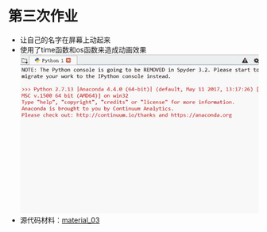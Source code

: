 # 第三次作业
* 让自己的名字在屏幕上动起来
* 使用了time函数和os函数来造成动画效果
![mov_01](https://github.com/spaceandnight/compuational_physics_N2015301020065/blob/master/EV1.gif)
* 源代码材料：[material_03](https://github.com/spaceandnight/compuational_physics_N2015301020065/blob/master/movna.py)
